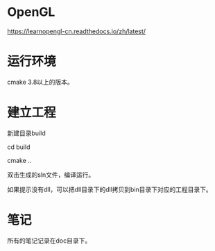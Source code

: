 # OpenGL
https://learnopengl-cn.readthedocs.io/zh/latest/

# 运行环境
cmake 3.8以上的版本。
# 建立工程
新建目录build

cd build

cmake ..

双击生成的sln文件，编译运行。

如果提示没有dll，可以把dll目录下的dll拷贝到bin目录下对应的工程目录下。
# 笔记
所有的笔记记录在doc目录下。
